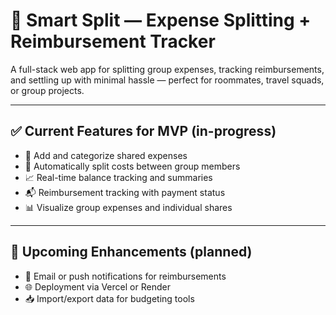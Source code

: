 # 💸 Smart Split — Expense Splitting + Reimbursement Tracker
A full-stack web app for splitting group expenses, tracking reimbursements, and settling up with minimal hassle — perfect for roommates, travel squads, or group projects.

---

## ✅ Current Features for MVP (in-progress)
- 🧾 Add and categorize shared expenses  
- 👥 Automatically split costs between group members  
- 📈 Real-time balance tracking and summaries  
- 📬 Reimbursement tracking with payment status  
- 📊 Visualize group expenses and individual shares  

---

## 🚧 Upcoming Enhancements (planned)
- 🔔 Email or push notifications for reimbursements  
- 🌐 Deployment via Vercel or Render  
- 📥 Import/export data for budgeting tools 
